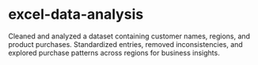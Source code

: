 # excel-data-analysis
Cleaned and analyzed a dataset containing customer names, regions, and product purchases. Standardized entries, removed inconsistencies, and explored purchase patterns across regions for business insights.
